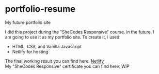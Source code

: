 # portfolio-resume
My future portfolio site

I did this project during the "SheCodes Responsive" course. In the future, I am going to use it as my portfolio site. To create it, I used: <br/>
<ul>
<li>HTML, CSS, and Vanilla Javascript</li>
<li>Netlify for hosting</li>
</ul>
The final working result you can find here: <a href="https://loquacious-frangipane-fb390e.netlify.app/" target="_blank">Netlify</a> <br/>
My "SheCodes Responsive" certificate you can find here: WIP
